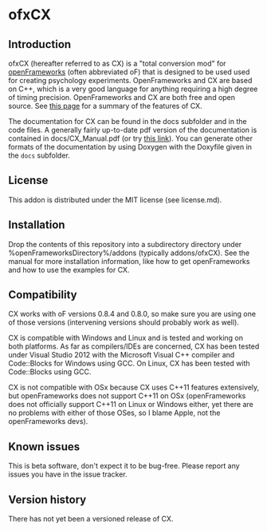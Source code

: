ofxCX
=====================================

Introduction
------------
ofxCX (hereafter referred to as CX) is a "total conversion mod" for [openFrameworks](http://www.openframeworks.cc) (often abbreviated oF) that 
is designed to be used used for creating psychology experiments. OpenFrameworks and CX are based on C++, which
is a very good language for anything requiring a high degree of timing precision. OpenFrameworks and CX are both
free and open source. See [this page](http://www.kylehardman.com/psychology/c-experiment-software) for a summary of the features of CX.

The documentation for CX can be found in the docs subfolder and in the code files. A generally fairly up-to-date pdf version of the documentation is contained in docs/CX_Manual.pdf (or try [this link](https://sites.google.com/site/kylehardmancom/files/CX_Manual.pdf?attredirects=0&d=1)). You can generate 
other formats of the documentation by using Doxygen with the Doxyfile given in the `docs` subfolder.

License
-------
This addon is distributed under the MIT license (see license.md).

Installation
------------
Drop the contents of this repository into a subdirectory directory under %openFrameworksDirectory%/addons 
(typically addons/ofxCX). See the manual for more installation information, like how to get openFrameworks 
and how to use the examples for CX.

Compatibility
------------
CX works with oF versions 0.8.4 and 0.8.0, so make sure you are using one of those versions (intervening versions should probably work as well).

CX is compatible with Windows and Linux and is tested and working on both platforms. As far as compilers/IDEs are concerned, CX has been tested under Visual Studio 2012 with the Microsoft Visual C++ compiler and Code::Blocks for Windows using GCC. On Linux, CX has been tested with Code::Blocks using GCC.

CX is not compatible with OSx because CX uses C++11 features extensively, but openFrameworks does not support C++11 on OSx (openFrameworks does not officially support C++11 on Linux or Windows either, yet there are no problems with either of those OSes, so I blame Apple, not the openFrameworks devs).

Known issues
------------
This is beta software, don't expect it to be bug-free. Please report any issues you have in the issue tracker.

Version history
------------
There has not yet been a versioned release of CX.
